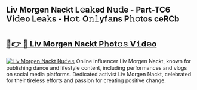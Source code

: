 ## Liv Morgen Nackt L𝚎a𝚔ed N𝚞𝚍e - Part-TC6 Vi𝚍𝚎o L𝚎a𝚔s - H𝚘𝚝 O𝚗𝚕yf𝚊ns P𝚑𝚘tos ceRCb

# <h2><a href="http://kf37q8m.oniu.top/?m=Liv+Morgen+Nackt">🔗👉 🔴 Liv Morgen Nackt P𝚑ot𝚘𝚜 V𝚒d𝚎o</a></h2>

[![Liv Morgen Nackt Nu𝚍e𝚜](https://i.imgur.com/0qMVB7G.gif)](http://kf37q8m.oniu.top/?m=Liv+Morgen+Nackt)
Online influencer Liv Morgen Nackt, known for publishing dance and lifestyle content, including performances and vlogs on social media platforms. Dedicated activist Liv Morgen Nackt, celebrated for their tireless efforts and passion for creating positive change.  
